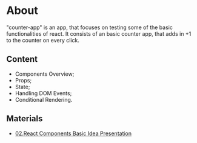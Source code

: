 # About
"counter-app" is an app, that focuses on testing some of the basic functionalities of react. It consists of an basic counter app, that adds in +1 to the counter on every click.

## Content
- Components Overview;
- Props;
- State;
- Handling DOM Events;
- Conditional Rendering.

## Materials
- [02.React Components Basic Idea Presentation](https://github.com/TheStormWeaver/Front-End/files/7490730/02.React-Components.-.Basic.Idea.pptx)

